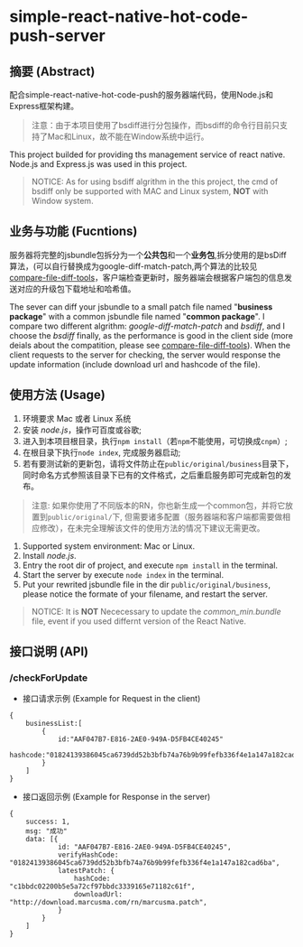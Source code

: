 # simple-react-native-hot-code-push-server

## 摘要 (Abstract)

配合simple-react-native-hot-code-push的服务器端代码，使用Node.js和Express框架构建。

> 注意：由于本项目使用了bsdiff进行分包操作，而bsdiff的命令行目前只支持了Mac和Linux，故不能在Window系统中运行。

This project builded for providing ths management service of react native. Node.js and Express.js was used in this project.

> NOTICE: As for using bsdiff algrithm in the this project, the cmd of bsdiff only  be supported with MAC and Linux system, **NOT** with Window system.

## 业务与功能 (Fucntions)

服务器将完整的jsbundle包拆分为一个**公共包**和一个**业务包**,拆分使用的是bsDiff算法，(可以自行替换成为google-diff-match-patch,两个算法的比较见[compare-file-diff-tools](https://github.com/MarcusMa/compare-file-diff-tools)，客户端检查更新时，服务器端会根据客户端包的信息发送对应的升级包下载地址和哈希值。

The sever can diff your jsbundle to a small patch file named "**business package**" with a common jsbundle file named "**common package**". I compare two different algrithm: *google-diff-match-patch* and *bsdiff*, and I choose the *bsdiff* finally, as the performance is good in the client side (more deials about the compatition, please see [compare-file-diff-tools](https://github.com/MarcusMa/compare-file-diff-tools)). When the client requests to the server for checking, the server would response the update information (include download url and hashcode of the file).

## 使用方法 (Usage)

1. 环境要求 Mac 或者 Linux 系统
1. 安装 *node.js*，操作可百度或谷歌;
1. 进入到本项目根目录，执行`npm install`（若`npm`不能使用，可切换成`cnpm`）;
1. 在根目录下执行`node index`, 完成服务器启动;
1. 若有要测试新的更新包，请将文件防止在`public/original/business`目录下，同时命名方式参照该目录下已有的文件格式，之后重启服务即可完成新包的发布。

> 注意: 如果你使用了不同版本的RN，你也新生成一个common包，并将它放置到`public/original/`下, 但需要诸多配置（服务器端和客户端都需要做相应修改），在未完全理解该文件的使用方法的情况下建议无需更改。

1. Supported system environment: Mac or Linux.
1. Install *node.js*.
1. Entry the root dir of project, and execute `npm install` in the terminal.
1. Start the server by execute `node index` in the terminal.
1. Put your rewrited jsbundle file in the dir `public/original/business`, please notice the formate of your filename, and restart the server.

> NOTICE: It is **NOT** Nececessary to update the *common_min.bundle* file, event if you used differnt version of the React Native.

## 接口说明 (API)

### /checkForUpdate

* 接口请求示例 (Example for Request in the client)

```
{
    businessList:[
        {
            id:"AAF047B7-E816-2AE0-949A-D5FB4CE40245"
            hashcode:"01824139386045ca6739dd52b3bfb74a76b9b99fefb336f4e1a147a182cad6ba"
        }
    ]
}
```

* 接口返回示例 (Example for Response in the server)

```
{
    success: 1,
    msg: "成功"
    data: [{
            id: "AAF047B7-E816-2AE0-949A-D5FB4CE40245",
            verifyHashCode: "01824139386045ca6739dd52b3bfb74a76b9b99fefb336f4e1a147a182cad6ba",
            latestPatch: {
                hashCode: "c1bbdc02200b5e5a72cf97bbdc3339165e71182c61f",
                downloadUrl: "http://download.marcusma.com/rn/marcusma.patch",
            }
        }
    ]
}
```
